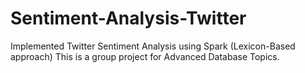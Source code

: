 # Sentiment-Analysis-Twitter
Implemented Twitter Sentiment Analysis using Spark (Lexicon-Based approach)
This is a group project for Advanced Database Topics.
